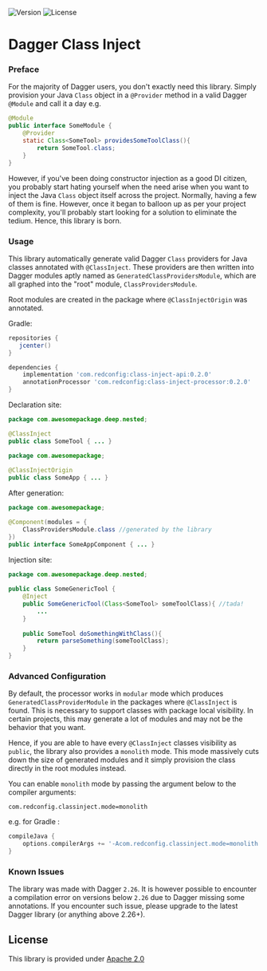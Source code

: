 ![Version](https://img.shields.io/badge/JCenter-0.2.0-brightgreen)
![License](https://img.shields.io/badge/License-Apache%202.0-blue)

# Dagger Class Inject 

### Preface
For the majority of Dagger users, you don't exactly need this library. Simply provision your Java `Class` object 
in a `@Provider` method in a valid Dagger `@Module` and call it a day e.g.

````java
@Module
public interface SomeModule {
    @Provider
    static Class<SomeTool> providesSomeToolClass(){
        return SomeTool.class;
    }
}
````


However, if you've been doing constructor injection as a good DI citizen, you probably start hating yourself
when the need arise when you want to inject the Java `Class` object itself across the project. 
Normally, having a few of them is fine. However, once it began to balloon up as per your project complexity, you'll probably start looking for a solution to eliminate the tedium. 
Hence, this library is born. 

### Usage
This library automatically generate valid Dagger `Class`  providers for Java classes annotated with `@ClassInject`.
These providers are then written into Dagger modules aptly named as `GeneratedClassProvidersModule`,
which are all graphed into the "root" module, `ClassProvidersModule`.

Root modules are created in the package where `@ClassInjectOrigin` was annotated.
 
Gradle:
````groovy
repositories {
   jcenter()
}

dependencies {
    implementation 'com.redconfig:class-inject-api:0.2.0'
    annotationProcessor 'com.redconfig:class-inject-processor:0.2.0'
}
````
 
 Declaration site:
````java
package com.awesomepackage.deep.nested;

@ClassInject
public class SomeTool { ... }
````
````java      
package com.awesomepackage;
 
@ClassInjectOrigin
public class SomeApp { ... }
````
 After generation:
````java
package com.awesomepackage;

@Component(modules = {
    ClassProvidersModule.class //generated by the library
})
public interface SomeAppComponent { ... }
````
 
 Injection site:
````java
package com.awesomepackage.deep.nested;
     
public class SomeGenericTool {
    @Inject
    public SomeGenericTool(Class<SomeTool> someToolClass){ //tada!
        ...
    }   
    
    public SomeTool doSomethingWithClass(){
        return parseSomething(someToolClass); 
    }       
}
 ````
### Advanced Configuration
By default, the processor works in `modular` mode which produces `GeneratedClassProviderModule` in the
packages where `@ClassInject` is found. This is necessary to support classes with package local visibility.
In certain projects, this may generate a lot of modules and may not be the behavior that you want.

Hence, if you are able to have every `@ClassInject` classes visibility as `public`, the library also provides 
a `monolith` mode. This mode massively cuts down the size of generated modules and it simply provision the class 
directly in the root modules instead.

You can enable `monolith` mode by passing the argument below to the compiler arguments:
````
com.redconfig.classinject.mode=monolith
````
 
e.g. for Gradle :
````groovy
compileJava {
    options.compilerArgs += '-Acom.redconfig.classinject.mode=monolith'
}
```` 

### Known Issues

The library was made with Dagger `2.26`. It is however possible to encounter a compilation error on versions below `2.26` 
due to Dagger missing some annotations. If you encounter such issue, please upgrade to the latest 
Dagger library (or anything above 2.26+). 

## License

This library is provided under [Apache 2.0](LICENSE.md)